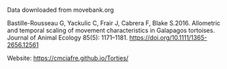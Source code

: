 Data downloaded from movebank.org

Bastille-Rousseau G, Yackulic C, Frair J, Cabrera F, Blake S.2016. Allometric and temporal scaling of movement characteristics in Galapagos tortoises. Journal of Animal Ecology 85(5): 1171–1181. https://doi.org/10.1111/1365-2656.12561

Website: https://cmciafre.github.io/Torties/
